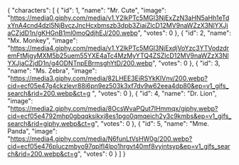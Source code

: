 {
  "characters": [
    {
      "id": 1,
      "name": "Mr. Cute",
      "image": "https://media0.giphy.com/media/v1.Y2lkPTc5MGI3NjExZzN3aHN5aHh1eTdxYnA4cnd4dzl5NjBvczJncHcxbmszb3dpb3ZiaiZlcD12MV9naWZzX3NlYXJjaCZjdD1n/gKHGnB1ml0moQdjhEJ/200.webp",
      "votes": 0
    },
    {
      "id": 2,
      "name": "Mx. Monkey",
      "image": "https://media4.giphy.com/media/v1.Y2lkPTc5MGI3NjExdjVoYzc3YTVodzdremFtMjgyMXM5b25uem55YXE4aTc4MzMyYTQ4ZSZlcD12MV9naWZzX3NlYXJjaCZjdD1n/g4ODNTnpEBrmsghYtD/200.webp",
      "votes": 0
    },
    {
      "id": 3,
      "name": "Ms. Zebra",
      "image": "https://media3.giphy.com/media/82LHEE3EiRSYkKIVnv/200.webp?cid=ecf05e47g4ckzlevr88i6pn9ez503k3xf7dv9w62eea4dp80&ep=v1_gifs_search&rid=200.webp&ct=g     ",
      "votes": 0
    },
    {
      "id": 4,
      "name": "Dr. Lion",
      "image": "https://media2.giphy.com/media/8OcsWvaPQut7IHmmqx/giphy.webp?cid=ecf05e4792mhp0gbqqksikxj8es1pgo0qmqeich2y3c9kmbs&ep=v1_gifs_search&rid=giphy.webp&ct=g",
      "votes": 0
    },
    {
      "id": 5,
      "name": "Mme. Panda",
      "image": "https://media4.giphy.com/media/N6funLtVsHW0g/200.webp?cid=ecf05e476pluczmbyo97qplfl4lpo1hrgvt40mf8vyintsyp&ep=v1_gifs_search&rid=200.webp&ct=g",
      "votes": 0
    }
  ]
}

